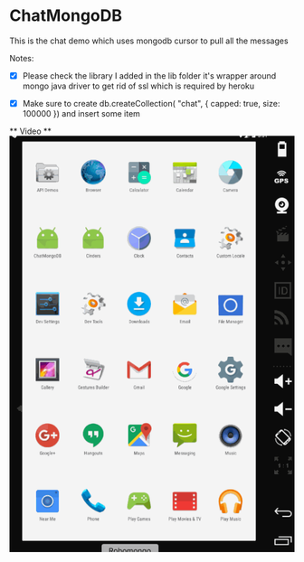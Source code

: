 # ChatMongoDB
This is the chat demo which uses mongodb cursor to pull all the messages

Notes:

* [x] Please check the library I added in the lib folder it's wrapper around mongo java driver to get rid of ssl which is required by heroku
* [x] Make sure to create db.createCollection( "chat", { capped: true, size: 100000 }) and insert some item


** Video **
<img src='https://github.com/anujacharya1/ChatMongoDB/blob/master/rec_chat.gif' title='Video Walkthrough' width='' alt='Video Walkthrough' />
